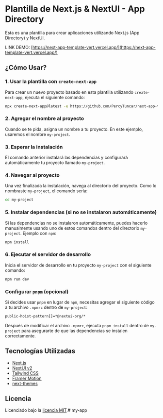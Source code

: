 # Plantilla de Next.js & NextUI - App Directory

Esta es una plantilla para crear aplicaciones utilizando Next.js (App Directory) y NextUI.

LINK DEMO: [https://next-app-template-vert.vercel.app/](https://next-app-template-vert.vercel.app/)

## ¿Cómo Usar?

### 1. Usar la plantilla con `create-next-app`

Para crear un nuevo proyecto basado en esta plantilla utilizando `create-next-app`, ejecuta el siguiente comando:

```bash
npx create-next-app@latest -e https://github.com/PercyTuncar/next-app-template
```

### 2. Agregar el nombre al proyecto

Cuando se te pida, asigna un nombre a tu proyecto. En este ejemplo, usaremos el nombre `my-project`.

### 3. Esperar la instalación

El comando anterior instalará las dependencias y configurará automáticamente tu proyecto llamado `my-project`.

### 4. Navegar al proyecto

Una vez finalizada la instalación, navega al directorio del proyecto. Como lo nombraste `my-project`, el comando sería:

```bash
cd my-project
```

### 5. Instalar dependencias (si no se instalaron automáticamente)

Si las dependencias no se instalaron automáticamente, puedes hacerlo manualmente usando uno de estos comandos dentro del directorio `my-project`. Ejemplo con `npm`:

```bash
npm install
```

### 6. Ejecutar el servidor de desarrollo

Inicia el servidor de desarrollo en tu proyecto `my-project` con el siguiente comando:

```bash
npm run dev
```

### Configurar `pnpm` (opcional)

Si decides usar `pnpm` en lugar de `npm`, necesitas agregar el siguiente código a tu archivo `.npmrc` dentro de `my-project`:

```bash
public-hoist-pattern[]=*@nextui-org/*
```

Después de modificar el archivo `.npmrc`, ejecuta `pnpm install` dentro de `my-project` para asegurarte de que las dependencias se instalen correctamente.

## Tecnologías Utilizadas

- [Next.js](https://nextjs.org/docs/getting-started)
- [NextUI v2](https://nextui.org/)
- [Tailwind CSS](https://tailwindcss.com/)
- [Framer Motion](https://www.framer.com/motion/)
- [next-themes](https://github.com/pacocoursey/next-themes)

## Licencia

Licenciado bajo la [licencia MIT](https://github.com/nextui-org/next-app-template/blob/main/LICENSE).#   m y - a p p  
 